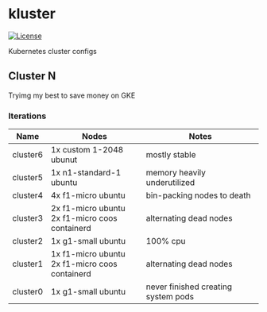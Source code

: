 # kluster

[![License](https://img.shields.io/github/license/seankhliao/kluster.svg?style=for-the-badge)](LICENSE)

Kubernetes cluster configs

## Cluster N

Tryimg my best to save money on GKE

### Iterations

| Name     | Nodes                                                 | Notes                               |
| -------- | ----------------------------------------------------- | ----------------------------------- |
| cluster6 | 1x custom 1-2048 ubunut                               | mostly stable                       |
| cluster5 | 1x n1-standard-1 ubuntu                               | memory heavily underutilized        |
| cluster4 | 4x f1-micro ubuntu                                    | bin-packing nodes to death          |
| cluster3 | 2x f1-micro ubuntu <br /> 2x f1-micro coos containerd | alternating dead nodes              |
| cluster2 | 1x g1-small ubuntu                                    | 100% cpu                            |
| cluster1 | 1x f1-micro ubuntu <br /> 2x f1-micro coos containerd | alternating dead nodes              |
| cluster0 | 1x g1-small ubuntu                                    | never finished creating system pods |

